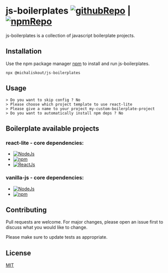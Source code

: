 # js-boilerplates [![githubRepo](https://img.shields.io/badge/github-michalisKout-coral.svg)](https://github.com/michalisKout/js-boilerplates) | [![npmRepo](https://img.shields.io/badge/version-1.1.0-purple.svg)](https://www.npmjs.com/package/@michaliskout/js-boilerplates)

js-boilerplates is a collection of javascript boilerplate projects.

## Installation

Use the npm package manager [npm](https://www.npmjs.com/) to install and run js-boilerplates.

```
npx @michaliskout/js-boilerplates
```

## Usage

```terminal
> Do you want to skip config ? No
> Please choose which project template to use react-lite
> Please give a name to your project my-custom-boilerplate-project
> Do you want to automatically install npm deps ? No
```

## Boilerplate available projects

### react-lite - core dependencies:

-   [![NodeJs](https://img.shields.io/badge/nodeJs-13.11.0-green.svg)](https://webpack.js.org/)
-   [![npm](https://img.shields.io/badge/npm-6.13.7-red.svg)](https://webpack.js.org/)
-   [![ReactJs](https://img.shields.io/badge/reactJs-16.13.1-blue.svg)](https://webpack.js.org/)

### vanilla-js - core dependencies:

-   [![NodeJs](https://img.shields.io/badge/nodeJs-13.11.0-green.svg)](https://webpack.js.org/)
-   [![npm](https://img.shields.io/badge/npm-6.13.7-red.svg)](https://webpack.js.org/)

## Contributing

Pull requests are welcome. For major changes, please open an issue first to discuss what you would like to change.

Please make sure to update tests as appropriate.

## License

[MIT](https://choosealicense.com/licenses/mit/)
